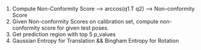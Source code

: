 1. Compute Non-Conformity Score --> arccos(q1.T q2) --> Non-conformity Score
2. Given Non-conformity Scores on calibration set, compute non-conformity score for given test poses.
3. Get prediction region with top 5 p_values
4. Gaussian Entropy for Translation && Bingham Entropy for Rotation